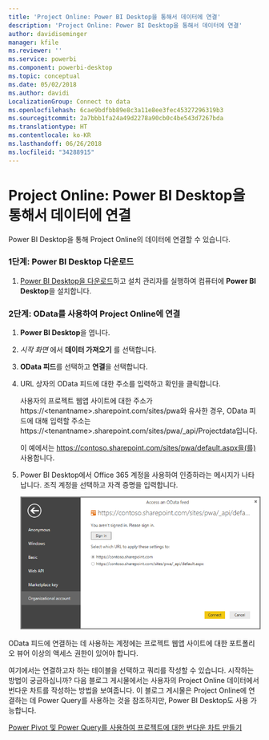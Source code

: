 ```yaml
---
title: 'Project Online: Power BI Desktop을 통해서 데이터에 연결'
description: 'Project Online: Power BI Desktop을 통해서 데이터에 연결'
author: davidiseminger
manager: kfile
ms.reviewer: ''
ms.service: powerbi
ms.component: powerbi-desktop
ms.topic: conceptual
ms.date: 05/02/2018
ms.author: davidi
LocalizationGroup: Connect to data
ms.openlocfilehash: 6cae9bdfbb89e8c3a11e8ee3fec45327296319b3
ms.sourcegitcommit: 2a7bbb1fa24a49d2278a90cb0c4be543d7267bda
ms.translationtype: HT
ms.contentlocale: ko-KR
ms.lasthandoff: 06/26/2018
ms.locfileid: "34288915"
---
```

# <a name="project-online-connect-to-data-through-power-bi-desktop"></a>Project Online: Power BI Desktop을 통해서 데이터에 연결
Power BI Desktop을 통해 Project Online의 데이터에 연결할 수 있습니다.

### <a name="step-1-download-power-bi-desktop"></a>1단계: Power BI Desktop 다운로드
1. [Power BI Desktop을 다운로드](http://go.microsoft.com/fwlink/?LinkID=521662)하고 설치 관리자를 실행하여 컴퓨터에 **Power BI Desktop**을 설치합니다.

### <a name="step-2-connect-to-project-online-with-odata"></a>2단계: OData를 사용하여 Project Online에 연결
1. **Power BI Desktop**을 엽니다.
2. *시작 화면* 에서 **데이터 가져오기** 를 선택합니다.
3. **OData 피드**를 선택하고 **연결**을 선택합니다.
4. URL 상자의 OData 피드에 대한 주소를 입력하고 확인을 클릭합니다.
   
   사용자의 프로젝트 웹앱 사이트에 대한 주소가 https://\<tenantname\>.sharepoint.com/sites/pwa와 유사한 경우, OData 피드에 대해 입력할 주소는 https://\<tenantname\>.sharepoint.com/sites/pwa/\_api/Projectdata입니다.
   
   이 예에서는 https://contoso.sharepoint.com/sites/pwa/default.aspx을(를) 사용합니다.
5. Power BI Desktop에서 Office 365 계정을 사용하여 인증하라는 메시지가 나타납니다. 조직 계정을 선택하고 자격 증명을 입력합니다.
   
   ![](media/desktop-project-online-connect-to-data/image.png)

OData 피드에 연결하는 데 사용하는 계정에는 프로젝트 웹앱 사이트에 대한 포트폴리오 뷰어 이상의 액세스 권한이 있어야 합니다. 

여기에서는 연결하고자 하는 테이블을 선택하고 쿼리를 작성할 수 있습니다.  시작하는 방법이 궁금하십니까?  다음 블로그 게시물에서는 사용자의 Project Online 데이터에서 번다운 차트를 작성하는 방법을 보여줍니다.  이 블로그 게시물은 Project Online에 연결하는 데 Power Query를 사용하는 것을 참조하지만, Power BI Desktop도 사용 가능합니다.

[Power Pivot 및 Power Query를 사용하여 프로젝트에 대한 번다운 차트 만들기](http://blogs.office.com/2014/03/24/creating-burndown-charts-for-project-using-power-pivot-and-power-query/)

